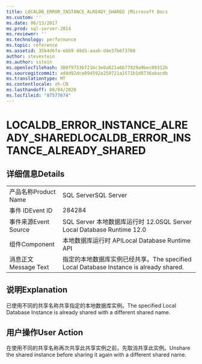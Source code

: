 ```yaml
---
title: LOCALDB_ERROR_INSTANCE_ALREADY_SHARED |Microsoft Docs
ms.custom: ''
ms.date: 06/13/2017
ms.prod: sql-server-2014
ms.reviewer: ''
ms.technology: performance
ms.topic: reference
ms.assetid: 35b4d6fa-ebb9-49d3-aaab-d4e37b6f3760
author: stevestein
ms.author: sstein
ms.openlocfilehash: 300f9753b721bc3e0a821a6b77929a9bec09312b
ms.sourcegitcommit: ad4d92dce894592a259721a1571b1d8736abacdb
ms.translationtype: MT
ms.contentlocale: zh-CN
ms.lasthandoff: 08/04/2020
ms.locfileid: "87577674"
---
```

# <a name="localdb_error_instance_already_shared"></a><span data-ttu-id="24bba-102">LOCALDB_ERROR_INSTANCE_ALREADY_SHARED</span><span class="sxs-lookup"><span data-stu-id="24bba-102">LOCALDB_ERROR_INSTANCE_ALREADY_SHARED</span></span>
    
## <a name="details"></a><span data-ttu-id="24bba-103">详细信息</span><span class="sxs-lookup"><span data-stu-id="24bba-103">Details</span></span>  
  
|||  
|-|-|  
|<span data-ttu-id="24bba-104">产品名称</span><span class="sxs-lookup"><span data-stu-id="24bba-104">Product Name</span></span>|<span data-ttu-id="24bba-105">SQL Server</span><span class="sxs-lookup"><span data-stu-id="24bba-105">SQL Server</span></span>|  
|<span data-ttu-id="24bba-106">事件 ID</span><span class="sxs-lookup"><span data-stu-id="24bba-106">Event ID</span></span>|<span data-ttu-id="24bba-107">284</span><span class="sxs-lookup"><span data-stu-id="24bba-107">284</span></span>|  
|<span data-ttu-id="24bba-108">事件来源</span><span class="sxs-lookup"><span data-stu-id="24bba-108">Event Source</span></span>|<span data-ttu-id="24bba-109">SQL Server 本地数据库运行时 12.0</span><span class="sxs-lookup"><span data-stu-id="24bba-109">SQL Server Local Database Runtime 12.0</span></span>|  
|<span data-ttu-id="24bba-110">组件</span><span class="sxs-lookup"><span data-stu-id="24bba-110">Component</span></span>|<span data-ttu-id="24bba-111">本地数据库运行时 API</span><span class="sxs-lookup"><span data-stu-id="24bba-111">Local Database Runtime API</span></span>|  
|<span data-ttu-id="24bba-112">消息正文</span><span class="sxs-lookup"><span data-stu-id="24bba-112">Message Text</span></span>|<span data-ttu-id="24bba-113">指定的本地数据库实例已经共享。</span><span class="sxs-lookup"><span data-stu-id="24bba-113">The specified Local Database Instance is already shared.</span></span>|  
  
## <a name="explanation"></a><span data-ttu-id="24bba-114">说明</span><span class="sxs-lookup"><span data-stu-id="24bba-114">Explanation</span></span>  
 <span data-ttu-id="24bba-115">已使用不同的共享名称共享指定的本地数据库实例。</span><span class="sxs-lookup"><span data-stu-id="24bba-115">The specified Local Database Instance is already shared with a different shared name.</span></span>  
  
## <a name="user-action"></a><span data-ttu-id="24bba-116">用户操作</span><span class="sxs-lookup"><span data-stu-id="24bba-116">User Action</span></span>  
 <span data-ttu-id="24bba-117">在使用不同的共享名称再次共享此共享实例之前，先取消共享此实例。</span><span class="sxs-lookup"><span data-stu-id="24bba-117">Unshare the shared instance before sharing it again with a different shared name.</span></span>  
  
  
